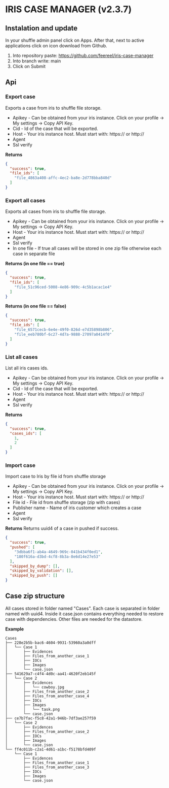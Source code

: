 # IRIS CASE MANAGER (v2.3.7)

## Instalation and update

In your shuffle admin panel click on Apps. After that, next to active applications click on icon download from Github.

1. Into repository paste: https://github.com/feereel/iris-case-manager
2. Into branch write: main
3. Click on Submit

## Api

### Export case

Exports a case from iris to shuffle file storage.

- Apikey - Сan be obtained from your iris instance. Click on your profile -> My settings -> Copy API Key.
- Cid - Id of the case that will be exported.
- Host - Your iris instance host. Must start with: https:// or http://
- Agent
- Ssl verify

<strong>Returns</strong>
```json
{
  "success": true,
  "file_ids": [
    "file_4863a408-affc-4ec2-ba8e-2d778bba840d"
  ]
}
```

### Export all cases

Exports all cases from iris to shuffle file storage.

- Apikey - Сan be obtained from your iris instance. Click on your profile -> My settings -> Copy API Key.
- Host - Your iris instance host. Must start with: https:// or http://
- Agent
- Ssl verify
- In one file - If true all cases will be stored in one zip file otherwise each case in separate file

<strong>Returns (in one file == true)</strong>
```json
{
  "success": true,
  "file_ids": [
    "file_51c96ced-5008-4e86-909c-4c5b1acac1e4"
  ]
}
```

<strong>Returns (in one file == false)</strong>
```json
{
  "success": true,
  "file_ids": [
    "file_6571cecb-6e4e-49f0-826d-e7d35898b806",
    "file_eeb780bf-6c27-4d7a-9888-27097a0414f0"
  ]
}
```


### List all cases

List all iris cases ids.

- Apikey - Сan be obtained from your iris instance. Click on your profile -> My settings -> Copy API Key.
- Cid - Id of the case that will be exported.
- Host - Your iris instance host. Must start with: https:// or http://
- Agent
- Ssl verify

<strong>Returns</strong>
```json
{
  "success": true,
  "cases_ids": [
    1,
    2
  ]
}
```


### Import case

Import case to Iris by file id from shuffle storage 

- Apikey - Сan be obtained from your iris instance. Click on your profile -> My settings -> Copy API Key.
- Host - Your iris instance host. Must start with: https:// or http://
- File id - File id from shuffle storage (zip with cases)
- Publisher name - Name of iris customer which creates a case
- Agent
- Ssl verify

<strong>Returns</strong>
Returns uuid4 of a case in pushed if success.

```json
{
  "success": true,
  "pushed": [
    "3dbba6f1-ab4a-4649-969c-041b434f0ed1",
    "180f616a-d3bd-4cf8-8b3a-8e6d14e27e53"
  ],
  "skipped_by_dump": [],
  "skipped_by_validation": [],
  "skipped_by_push": []
}
```

## Case zip structure

All cases stored in folder named "Cases".
Each case is separated in folder named with uuid4. Inside it case.json contains everything needed to restore case with dependencies. Other files are needed for the datastore.

<strong>Example</strong>
```
Cases
├── 228e2b5b-bac6-4604-9931-53960a3a0dff
│   └── Case 1
│       ├── Evidences
│       ├── Files_from_another_case_1
│       ├── IOCs
│       ├── Images
│       └── case.json
├── 541629a7-c4f4-4d0c-aa41-4620f2eb145f
│   └── Case 2
│       ├── Evidences
│       │   └── cowboy.jpg
│       ├── Files_from_another_case_2
│       ├── Files_from_another_case_4
│       ├── IOCs
│       ├── Images
│       │   └── task.png
│       └── case.json
├── ce7b7fac-f5c8-42a1-946b-7df3ae257f59
│   └── Case 2
│       ├── Evidences
│       ├── Files_from_another_case_2
│       ├── IOCs
│       ├── Images
│       └── case.json
└── ff4c011b-c2a1-4d61-a1bc-f5178bfd409f
    └── Case 1
        ├── Evidences
        ├── Files_from_another_case_1
        ├── Files_from_another_case_3
        ├── IOCs
        ├── Images
        └── case.json
```
